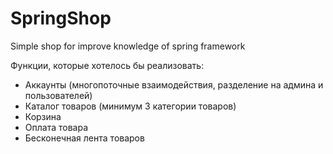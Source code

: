 # SpringShop
Simple shop for improve knowledge of spring framework

Функции, которые хотелось бы реализовать:
- Аккаунты (многопоточные взаимодействия, разделение на админа и пользователей)
- Каталог товаров (минимум 3 категории товаров)
- Корзина
- Оплата товара
- Бесконечная лента товаров

